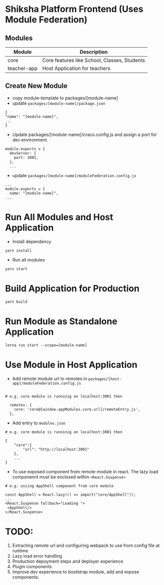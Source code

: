 # Shiksha Platform Frontend (Uses Module Federation)

## Modules
| Module      | Description |
| ----------- | ----------- |
| core      | Core features like School, Classes, Students       |
| teacher-app   | Host Application for teachers        |
## Create New Module
* copy module-template to packages/[module-name]
* update ```packages/[module-name]/package.json```
```
{
"name": "[module-name]",
...
}
```
* Update packages/[module-name]/craco.config.js and assign a port for dev environment.
```
module.exports = {
  devServer: {
    port: 3001,
  },
  ...
```  
* update ```packages/[module-name]/moduleFederation.config.js ```
```
...
module.exports = {
  name: "[module-name]",
...

```
# Run All Modules and Host Application
* Install dependency
```
yarn install
```
* Run all modules
```
yarn start
```

# Build Application for Production
```
yarn build

```

# Run Module as Standalone Application
```
lerna run start --scope=[module-name]

```

# Use Module in Host Application
* Add remote module url to remotes in ```packages/[host-app]/moduleFederation.config.js ```
```

# e.g. core module is runninig on localhost:3001 then

  remotes: {
    core: 'core@[window.appModules.core.url]/remoteEntry.js',
  },
```
* Add entry to ```modules.json```
```
# e.g. core module is runninig on localhost:3001 then

{
    "core":{
        "url": "http://localhost:3001"
    },
    ...
}
```

* To use exposed component from remote module in react.
The lazy load componennt must be enclosed within ```<React.Suspense>```
```
# e.g. usiing AppShell component from core module

const AppShell = React.lazy(() => import("core/AppShell"));
...
<React.Suspense fallback="Loading ">
 <AppShell/>
</React.Suspense>
```

# TODO:
1. Extracting remote url and configuring webpack to use from config file at runtime
2. Lazy load error handling
3. Production depoyment steps and deployer experience
4. Plugin components
5. Improve dev experience to bootstrap module, add and expose components.


